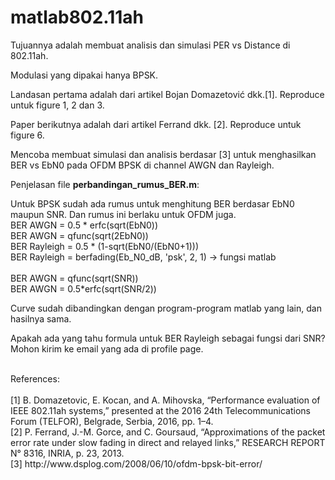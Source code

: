 ﻿# matlab802.11ah
Tujuannya adalah membuat analisis dan simulasi PER vs Distance di 802.11ah.

Modulasi yang dipakai hanya BPSK.

Landasan pertama adalah dari artikel Bojan Domazetović dkk.[1]. Reproduce untuk figure 1, 2 dan 3.

Paper berikutnya adalah dari artikel Ferrand dkk. [2]. Reproduce untuk figure 6.

Mencoba membuat simulasi dan analisis berdasar [3] untuk menghasilkan BER vs EbN0 pada OFDM BPSK di channel AWGN dan Rayleigh.

Penjelasan file <b>perbandingan_rumus_BER.m</b>:<br/>

Untuk BPSK sudah ada rumus untuk menghitung BER berdasar EbN0 maupun SNR.
Dan rumus ini berlaku untuk OFDM juga.
<br/>
BER AWGN = 0.5 * erfc(sqrt(EbN0))<br/>
BER AWGN = qfunc(sqrt(2EbN0))<br/>
BER Rayleigh = 0.5 * (1-sqrt(EbN0/(EbN0+1))) <br/> 
BER Rayleigh = berfading(Eb_N0_dB, 'psk', 2, 1) -> fungsi matlab <br/>
<br/>
BER AWGN = qfunc(sqrt(SNR))<br/>
BER AWGN = 0.5*erfc(sqrt(SNR/2))<br/>

Curve sudah dibandingkan dengan program-program matlab yang lain, dan hasilnya sama.

Apakah ada yang tahu formula untuk BER Rayleigh sebagai fungsi dari SNR? Mohon kirim ke email yang ada di profile page.

<br/>
References:<br/>
<br/>
[1] B. Domazetovic, E. Kocan, and A. Mihovska, “Performance evaluation of IEEE 802.11ah systems,” presented at the 2016 24th Telecommunications Forum (TELFOR), Belgrade, Serbia, 2016, pp. 1–4.<br/>
[2] P. Ferrand, J.-M. Gorce, and C. Goursaud, “Approximations of the packet error rate under slow fading in direct and relayed links,” RESEARCH REPORT N° 8316, INRIA, p. 23, 2013.<br/>
[3] http://www.dsplog.com/2008/06/10/ofdm-bpsk-bit-error/<br/>

